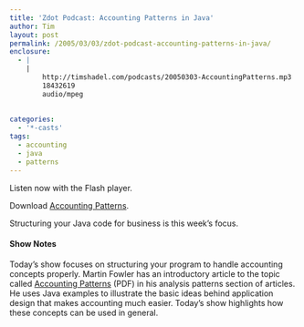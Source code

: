 ```yaml
---
title: 'Zdot Podcast: Accounting Patterns in Java'
author: Tim
layout: post
permalink: /2005/03/03/zdot-podcast-accounting-patterns-in-java/
enclosure:
  - |
    |
        http://timshadel.com/podcasts/20050303-AccountingPatterns.mp3
        18432619
        audio/mpeg
        
        
categories:
  - '*-casts'
tags:
  - accounting
  - java
  - patterns
---
```

Listen now with the Flash player.  


Download [Accounting Patterns][1].

Structuring your Java code for business is this week&#8217;s focus.

#### Show Notes

Today&#8217;s show focuses on structuring your program to handle accounting concepts properly. Martin Fowler has an introductory article to the topic called [Accounting Patterns][2] (PDF) in his analysis patterns section of articles. He uses Java examples to illustrate the basic ideas behind application design that makes accounting much easier. Today&#8217;s show highlights how these concepts can be used in general.

 [1]: http://timshadel.com/podcasts/20050303-AccountingPatterns.mp3
 [2]: http://martinfowler.com/apsupp/accounting.pdf

